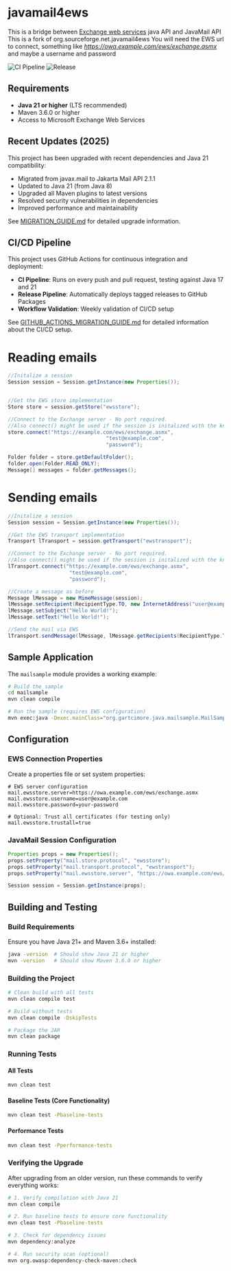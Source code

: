 # javamail4ews
This is a bridge between [Exchange web services](https://github.com/OfficeDev/ews-java-api) java API and JavaMail API
This is a fork of org.sourceforge.net.javamail4ews
You will need the EWS url to connect, something like *https://owa.example.com/ews/exchange.asmx* and maybe a username and password

![CI Pipeline](https://github.com/gartcimore/javamail4ews/workflows/CI%20Pipeline/badge.svg) ![Release](https://github.com/gartcimore/javamail4ews/workflows/Release/badge.svg)

## Requirements

- **Java 21 or higher** (LTS recommended)
- Maven 3.6.0 or higher
- Access to Microsoft Exchange Web Services

## Recent Updates (2025)

This project has been upgraded with recent dependencies and Java 21 compatibility:
- Migrated from javax.mail to Jakarta Mail API 2.1.1
- Updated to Java 21 (from Java 8)
- Upgraded all Maven plugins to latest versions
- Resolved security vulnerabilities in dependencies
- Improved performance and maintainability

See [MIGRATION_GUIDE.md](docs/MIGRATION_GUIDE.md) for detailed upgrade information.

## CI/CD Pipeline

This project uses GitHub Actions for continuous integration and deployment:

- **CI Pipeline**: Runs on every push and pull request, testing against Java 17 and 21
- **Release Pipeline**: Automatically deploys tagged releases to GitHub Packages
- **Workflow Validation**: Weekly validation of CI/CD setup

See [GITHUB_ACTIONS_MIGRATION_GUIDE.md](docs/GITHUB_ACTIONS_MIGRATION_GUIDE.md) for detailed information about the CI/CD setup.


# Reading emails
```java
//Initalize a session
Session session = Session.getInstance(new Properties());


//Get the EWS store implementation
Store store = session.getStore("ewsstore");

//Connect to the Exchange server - No port required.
//Also connect() might be used if the session is initalized with the known mail.* properties
store.connect("https://example.com/ews/exchange.asmx",
                                "test@example.com",
                                "password");

Folder folder = store.getDefaultFolder();
folder.open(Folder.READ_ONLY);
Message[] messages = folder.getMessages();
```

# Sending emails
```java
//Initalize a session
Session session = Session.getInstance(new Properties());

//Get the EWS transport implementation
Transport lTransport = session.getTransport("ewstransport");

//Connect to the Exchange server - No port required.
//Also connect() might be used if the session is initalized with the known mail.* properties
lTransport.connect("https://example.com/ews/exchange.asmx",
                    "test@example.com",
                    "password");

//Create a message as before
Message lMessage = new MimeMessage(session);
lMessage.setRecipient(RecipientType.TO, new InternetAddress("user@example.com"));
lMessage.setSubject("Hello World!");
lMessage.setText("Hello World!");

//Send the mail via EWS
lTransport.sendMessage(lMessage, lMessage.getRecipients(RecipientType.TO));
```

## Sample Application
The `mailsample` module provides a working example:

```bash
# Build the sample
cd mailsample
mvn clean compile

# Run the sample (requires EWS configuration)
mvn exec:java -Dexec.mainClass="org.gartcimore.java.mailsample.MailSample"
```

## Configuration

### EWS Connection Properties
Create a properties file or set system properties:

```properties
# EWS server configuration
mail.ewsstore.server=https://owa.example.com/ews/exchange.asmx
mail.ewsstore.username=user@example.com
mail.ewsstore.password=your-password

# Optional: Trust all certificates (for testing only)
mail.ewsstore.trustall=true
```

### JavaMail Session Configuration
```java
Properties props = new Properties();
props.setProperty("mail.store.protocol", "ewsstore");
props.setProperty("mail.transport.protocol", "ewstransport");
props.setProperty("mail.ewsstore.server", "https://owa.example.com/ews/exchange.asmx");

Session session = Session.getInstance(props);
```

## Building and Testing

### Build Requirements
Ensure you have Java 21+ and Maven 3.6+ installed:
```bash
java -version  # Should show Java 21 or higher
mvn -version   # Should show Maven 3.6.0 or higher
```

### Building the Project
```bash
# Clean build with all tests
mvn clean compile test

# Build without tests
mvn clean compile -DskipTests

# Package the JAR
mvn clean package
```

### Running Tests

#### All Tests
```bash
mvn clean test
```

#### Baseline Tests (Core Functionality)
```bash
mvn clean test -Pbaseline-tests
```

#### Performance Tests
```bash
mvn clean test -Pperformance-tests
```

### Verifying the Upgrade
After upgrading from an older version, run these commands to verify everything works:

```bash
# 1. Verify compilation with Java 21
mvn clean compile

# 2. Run baseline tests to ensure core functionality
mvn clean test -Pbaseline-tests

# 3. Check for dependency issues
mvn dependency:analyze

# 4. Run security scan (optional)
mvn org.owasp:dependency-check-maven:check
```

